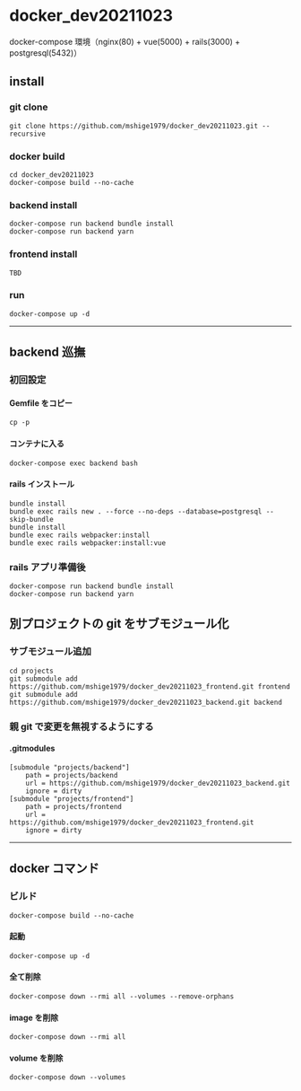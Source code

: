 # docker_dev20211023

docker-compose 環境（nginx(80) + vue(5000) + rails(3000) + postgresql(5432)）

## install

### git clone

```
git clone https://github.com/mshige1979/docker_dev20211023.git --recursive
```

### docker build

```
cd docker_dev20211023
docker-compose build --no-cache
```

### backend install

```
docker-compose run backend bundle install
docker-compose run backend yarn
```

### frontend install

```
TBD
```

### run

```
docker-compose up -d
```

---

## backend 巡撫

### 初回設定

#### Gemfile をコピー

```
cp -p
```

#### コンテナに入る

```
docker-compose exec backend bash
```

#### rails インストール

```
bundle install
bundle exec rails new . --force --no-deps --database=postgresql --skip-bundle
bundle install
bundle exec rails webpacker:install
bundle exec rails webpacker:install:vue
```

### rails アプリ準備後

```
docker-compose run backend bundle install
docker-compose run backend yarn
```

## 別プロジェクトの git をサブモジュール化

### サブモジュール追加

```
cd projects
git submodule add https://github.com/mshige1979/docker_dev20211023_frontend.git frontend
git submodule add https://github.com/mshige1979/docker_dev20211023_backend.git backend
```

### 親 git で変更を無視するようにする

#### .gitmodules

```
[submodule "projects/backend"]
	path = projects/backend
	url = https://github.com/mshige1979/docker_dev20211023_backend.git
	ignore = dirty
[submodule "projects/frontend"]
	path = projects/frontend
	url = https://github.com/mshige1979/docker_dev20211023_frontend.git
	ignore = dirty
```

---

## docker コマンド

### ビルド

```
docker-compose build --no-cache
```

#### 起動

```
docker-compose up -d
```

#### 全て削除

```
docker-compose down --rmi all --volumes --remove-orphans
```

#### image を削除

```
docker-compose down --rmi all
```

#### volume を削除

```
docker-compose down --volumes
```
